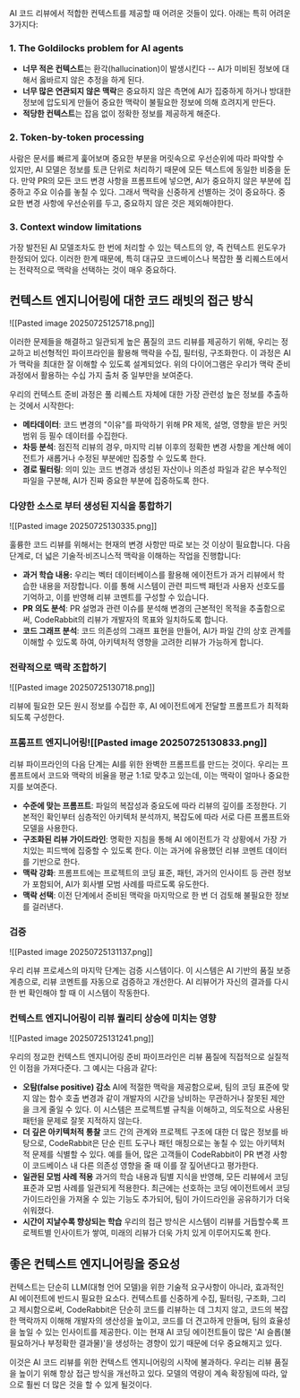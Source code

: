 AI 코드 리뷰에서 적합한 컨텍스트를 제공할 때 어려운 것들이 있다. 아래는 특히 어려운 3가지다:

### 1. The Goldilocks problem for AI agents
- **너무 적은 컨텍스트**는 환각(hallucination)이 발생시킨다 -- AI가 미비된 정보에 대해서 옳바르지 않은 추정을 하게 된다.
- **너무 많은 연관되지 않은 맥락**은 중요하지 않은 측면에 AI가 집중하게 하거나 방대한 정보에 압도되게 만들어 중요한 맥락이 불필요한 정보에 의해 흐려지게 만든다.
- **적당한 컨텍스트**는 잡음 없이 정확한 정보를 제공하게 해준다.

### 2. Token-by-token processing
사람은 문서를 빠르게 훑어보며 중요한 부분을 머릿속으로 우선순위에 따라 파악할 수 있지만, AI 모델은 정보를 토큰 단위로 처리하기 때문에 모든 텍스트에 동일한 비중을 둔다. 만약 PR의 모든 코드 변경 사항을 프롬프트에 넣으면, AI가 중요하지 않은 부분에 집중하고 주요 이슈를 놓칠 수 있다. 그래서 맥락을 신중하게 선별하는 것이 중요하다. 중요한 변경 사항에 우선순위를 두고, 중요하지 않은 것은 제외해야한다.

### 3. Context window limitations
가장 발전된 AI 모델조차도 한 번에 처리할 수 있는 텍스트의 양, 즉 컨텍스트 윈도우가 한정되어 있다. 이러한 한계 때문에, 특히 대규모 코드베이스나 복잡한 풀 리퀘스트에서는 전략적으로 맥락을 선택하는 것이 매우 중요하다.

## 컨텍스트 엔지니어링에 대한 코드 래빗의 접근 방식
![[Pasted image 20250725125718.png]]

이러한 문제들을 해결하고 일관되게 높은 품질의 코드 리뷰를 제공하기 위해, 우리는 정교하고 비선형적인 파이프라인을 활용해 맥락을 수집, 필터링, 구조화한다. 이 과정은 AI가 맥락을 최대한 잘 이해할 수 있도록 설계되었다. 위의 다이어그램은 우리가 맥락 준비 과정에서 활용하는 수십 가지 출처 중 일부만을 보여준다.

우리의 컨텍스트 준비 과정은 풀 리퀘스트 자체에 대한 가장 관련성 높은 정보를 추출하는 것에서 시작한다:

- **메타데이터**: 코드 변경의 "이유"를 파악하기 위해 PR 제목, 설명, 영향을 받은 커밋 범위 등 필수 데이터를 수집한다.
- **차등 분석**: 점진적 리뷰의 경우, 마지막 리뷰 이후의 정확한 변경 사항을 계산해 에이전트가 새롭거나 수정된 부분에만 집중할 수 있도록 한다.
- **경로 필터링**: 의미 있는 코드 변경과 생성된 자산이나 의존성 파일과 같은 부수적인 파일을 구분해, AI가 진짜 중요한 부분에 집중하도록 한다.

### 다양한 소스로 부터 생성된 지식을 통합하기
![[Pasted image 20250725130335.png]]

훌륭한 코드 리뷰를 위해서는 현재의 변경 사항만 따로 보는 것 이상이 필요합니다. 다음 단계로, 더 넓은 기술적·비즈니스적 맥락을 이해하는 작업을 진행합니다:

- **과거 학습 내용:** 우리는 벡터 데이터베이스를 활용해 에이전트가 과거 리뷰에서 학습한 내용을 저장합니다. 이를 통해 시스템이 관련 피드백 패턴과 사용자 선호도를 기억하고, 이를 반영해 리뷰 코멘트를 구성할 수 있습니다.
- **PR 의도 분석**: PR 설명과 관련 이슈를 분석해 변경의 근본적인 목적을 추출함으로써, CodeRabbit의 리뷰가 개발자의 목표와 일치하도록 합니다.
- **코드 그래프 분석**: 코드 의존성의 그래프 표현을 만들어, AI가 파일 간의 상호 관계를 이해할 수 있도록 하여, 아키텍처적 영향을 고려한 리뷰가 가능하게 합니다.

### 전략적으로 맥락 조합하기
![[Pasted image 20250725130718.png]]

리뷰에 필요한 모든 원시 정보를 수집한 후, AI 에이전트에게 전달할 프롬프트가 최적화되도록 구성한다.

### 프롬프트 엔지니어링![[Pasted image 20250725130833.png]]

리뷰 파이프라인의 다음 단계는 AI를 위한 완벽한 프롬프트를 만드는 것이다. 우리는 프롬프트에서 코드와 맥락의 비율을 평균 1:1로 맞추고 있는데, 이는 맥락이 얼마나 중요한지를 보여준다.

- **수준에 맞는 프롬프트**: 파일의 복잡성과 중요도에 따라 리뷰의 깊이를 조정한다. 기본적인 확인부터 심층적인 아키텍처 분석까지, 복잡도에 따라 서로 다른 프롬프트와 모델을 사용한다.
- **구조화된 리뷰 가이드라인**: 명확한 지침을 통해 AI 에이전트가 각 상황에서 가장 가치있는 피드백에 집중할 수 있도록 한다. 이는 과거에 유용했던 리뷰 코멘트 데이터를 기반으로 한다.
- **맥락 강화**: 프롬프트에는 프로젝트의 코딩 표준, 패턴, 과거의 인사이트 등 관련 정보가 포함되어, AI가 회사별 모범 사례를 따르도록 유도한다.
- **맥락 선택**: 이전 단계에서 준비된 맥락을 마지막으로 한 번 더 검토해 불필요한 정보를 걸러낸다.

### 검증 
![[Pasted image 20250725131137.png]]

우리 리뷰 프로세스의 마지막 단계는 검증 시스템이다. 이 시스템은 AI 기반의 품질 보증 계층으로, 리뷰 코멘트를 자동으로 검증하고 개선한다. AI 리뷰어가 자신의 결과를 다시 한 번 확인해야 할 때 이 시스템이 작동한다.

### 컨텍스트 엔지니어링이 리뷰 퀄리티 상승에 미치는 영향
![[Pasted image 20250725131241.png]]

우리의 정교한 컨텍스트 엔지니어링 준비 파이프라인은 리뷰 품질에 직접적으로 실질적인 이점을 가져다준다. 그 예시는 다음과 같다:

- **오탐(false positive) 감소**
	AI에 적절한 맥락을 제공함으로써, 팀의 코딩 표준에 맞지 않는 함수 호출 변경과 같이 개발자의 시간을 낭비하는 무관하거나 잘못된 제안을 크게 줄일 수 있다. 이 시스템은 프로젝트별 규칙을 이해하고, 의도적으로 사용된 패턴을 문제로 잘못 지적하지 않는다.
- **더 깊은 아키텍처적 통찰**
	코드 간의 관계와 프로젝트 구조에 대한 더 많은 정보를 바탕으로, CodeRabbit은 단순 린트 도구나 패턴 매칭으로는 놓칠 수 있는 아키텍처적 문제를 식별할 수 있다. 예를 들어, 많은 고객들이 CodeRabbit이 PR 변경 사항이 코드베이스 내 다른 의존성 영향을 줄 때 이를 잘 짚어낸다고 평가한다.
- **일관된 모범 사례 적용**
	과거의 학습 내용과 팀별 지식을 반영해, 모든 리뷰에서 코딩 표준과 모범 사례를 일관되게 적용한다. 최근에는 선호하는 코딩 에이전트에서 코딩 가이드라인을 가져올 수 있는 기능도 추가되어, 팀이 가이드라인을 공유하기가 더욱 쉬워졌다.
- **시간이 지날수록 향상되는 학습**
	우리의 접근 방식은 시스템이 리뷰를 거듭할수록 프로젝트별 인사이트가 쌓여, 미래의 리뷰가 더욱 가치 있게 이루어지도록 한다.


## 좋은 컨텍스트 엔지니어링을 중요성
컨텍스트는 단순히 LLM(대형 언어 모델)을 위한 기술적 요구사항이 아니라, 효과적인 AI 에이전트에 반드시 필요한 요소다. 컨텍스트를 신중하게 수집, 필터링, 구조화, 그리고 제시함으로써, CodeRabbit은 단순히 코드를 리뷰하는 데 그치지 않고, 코드의 복잡한 맥락까지 이해해 개발자의 생산성을 높이고, 코드를 더 견고하게 만들며, 팀의 효율성을 높일 수 있는 인사이트를 제공한다. 이는 현재 AI 코딩 에이전트들이 많은 'AI 슬롭(불필요하거나 부정확한 결과물)'을 생성하는 경향이 있기 때문에 더우 중요해지고 있다.

이것은 AI 코드 리뷰를 위한 컨텍스트 엔지니어링의 시작에 불과하다. 우리는 리뷰 품질을 높이기 위해 항상 접근 방식을 개선하고 있다. 모델의 역량이 계속 확장됨에 따라, 앞으로 훨씬 더 많은 것을 할 수 있게 될것이다.